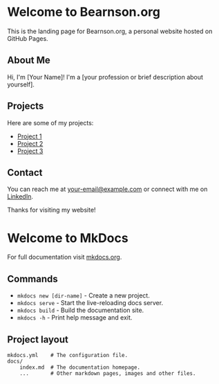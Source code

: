 # Welcome to Bearnson.org

This is the landing page for Bearnson.org, a personal website hosted on GitHub Pages.

## About Me

Hi, I'm [Your Name]! I'm a [your profession or brief description about yourself].

## Projects

Here are some of my projects:

- [Project 1](link-to-project-1)
- [Project 2](link-to-project-2)
- [Project 3](link-to-project-3)

## Contact

You can reach me at [your-email@example.com](mailto:your-email@example.com) or connect with me on [LinkedIn](link-to-your-linkedin-profile).

Thanks for visiting my website!


# Welcome to MkDocs

For full documentation visit [mkdocs.org](https://www.mkdocs.org).

## Commands

* `mkdocs new [dir-name]` - Create a new project.
* `mkdocs serve` - Start the live-reloading docs server.
* `mkdocs build` - Build the documentation site.
* `mkdocs -h` - Print help message and exit.

## Project layout

    mkdocs.yml    # The configuration file.
    docs/
        index.md  # The documentation homepage.
        ...       # Other markdown pages, images and other files.
